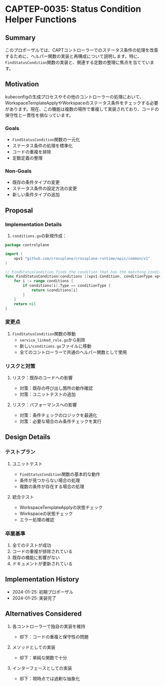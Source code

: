 # CAPTEP-0035: Status Condition Helper Functions

## Summary

このプロポーザルでは、CAPTコントローラーでのステータス条件の処理を改善するために、ヘルパー関数の実装と再構成について説明します。特に、`FindStatusCondition`関数の実装と、関連する定数の整理に焦点を当てています。

## Motivation

kubeconfigの生成プロセスやその他のコントローラーの処理において、WorkspaceTemplateApplyやWorkspaceのステータス条件をチェックする必要があります。現在、この機能は複数の場所で重複して実装されており、コードの保守性と一貫性を損なっています。

### Goals

- `FindStatusCondition`関数の一元化
- ステータス条件の処理を標準化
- コードの重複を排除
- 定数定義の整理

### Non-Goals

- 既存の条件タイプの変更
- ステータス条件の設定方法の変更
- 新しい条件タイプの追加

## Proposal

### Implementation Details

1. `conditions.go`の新規作成：

```go
package controlplane

import (
    xpv1 "github.com/crossplane/crossplane-runtime/apis/common/v1"
)

// FindStatusCondition finds the condition that has the matching condition type.
func FindStatusCondition(conditions []xpv1.Condition, conditionType xpv1.ConditionType) *xpv1.Condition {
    for i := range conditions {
        if conditions[i].Type == conditionType {
            return &conditions[i]
        }
    }
    return nil
}
```

### 変更点

1. `FindStatusCondition`関数の移動
   - `service_linked_role.go`から削除
   - 新しい`conditions.go`ファイルに移動
   - 全てのコントローラーで共通のヘルパー関数として使用

### リスクと対策

1. リスク：既存のコードへの影響
   - 対策：既存の呼び出し箇所の動作確認
   - 対策：ユニットテストの追加

2. リスク：パフォーマンスへの影響
   - 対策：条件チェックのロジックを最適化
   - 対策：必要な場合のみ条件チェックを実行

## Design Details

### テストプラン

1. ユニットテスト
   - `FindStatusCondition`関数の基本的な動作
   - 条件が見つからない場合の処理
   - 複数の条件が存在する場合の処理

2. 統合テスト
   - WorkspaceTemplateApplyの状態チェック
   - Workspaceの状態チェック
   - エラー処理の確認

### 卒業基準

1. 全てのテストが成功
2. コードの重複が排除されている
3. 既存の機能に影響がない
4. ドキュメントが更新されている

## Implementation History

- 2024-01-25: 初期プロポーザル
- 2024-01-25: 実装完了

## Alternatives Considered

1. 各コントローラーで独自の実装を維持
   - 却下：コードの重複と保守性の問題

2. メソッドとしての実装
   - 却下：単純な関数で十分

3. インターフェースとしての実装
   - 却下：現時点では過剰な抽象化
